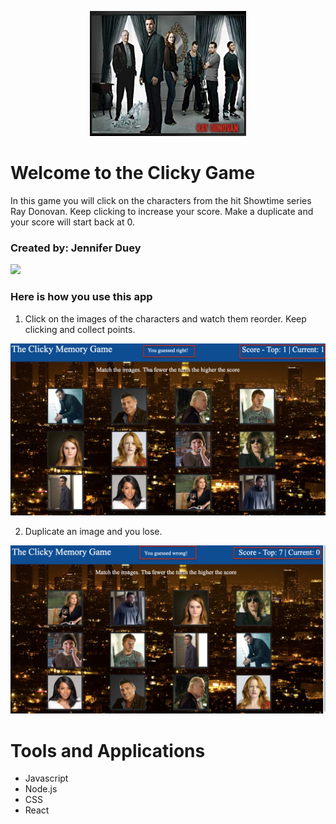 <p align="center">
<img src="https://github.com/jldueyusa/clicky/blob/master/public/images/readmeimage.png" width="250" height="200">
</p>

# Welcome to the Clicky Game

In this game you will click on the characters from the hit Showtime series Ray Donovan. Keep clicking to increase your score. Make a duplicate and your score will start back at 0.

### Created by: Jennifer Duey
![](name-of-giphy.gif)

### Here is how you use this app

1. Click on the images of the characters and watch them reorder. Keep clicking and collect points.

![clicky1](https://github.com/jldueyusa/clicky/blob/master/public/images/clickyyouguessedright.png)


2. Duplicate an image and you lose.

![clicky2](https://github.com/jldueyusa/clicky/blob/master/public/images/clickyyouguessedwrong.png)


# Tools and Applications
- Javascript
- Node.js
- CSS
- React
